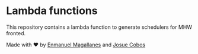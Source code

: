 # Lambda functions
This repository contains a lambda function to generate schedulers for MHW fronted.


Made with ❤️ by [Enmanuel Magallanes](https://cardor.dev) and [Josue Cobos](https://github.com/jcoboss)
